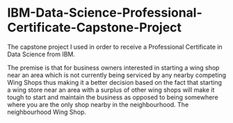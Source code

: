 # IBM-Data-Science-Professional-Certificate-Capstone-Project
The capstone project I used in order to receive a Professional Certificate in Data Science from IBM.

The premise is that for business owners interested in starting a wing shop near an area which is not currently being serviced by any 
nearby competing Wing Shops thus making it a better decision based on the fact that starting a wing store near an area with a surplus 
of other wing shops will make it tough to start and maintain the business as opposed to being somewhere where you are the only shop 
nearby in the neighbourhood. The neighbourhood Wing Shop.
